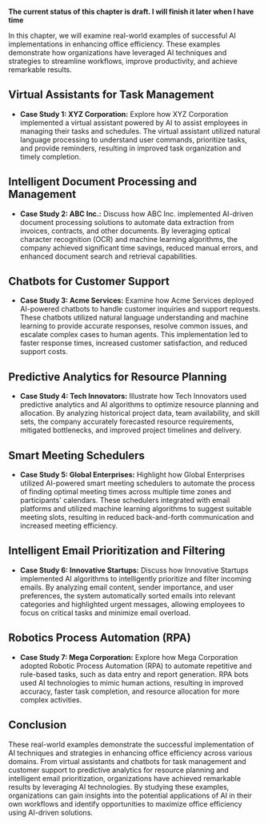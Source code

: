 **The current status of this chapter is draft. I will finish it later when I have time**

In this chapter, we will examine real-world examples of successful AI implementations in enhancing office efficiency. These examples demonstrate how organizations have leveraged AI techniques and strategies to streamline workflows, improve productivity, and achieve remarkable results.

Virtual Assistants for Task Management
--------------------------------------

* **Case Study 1: XYZ Corporation:** Explore how XYZ Corporation implemented a virtual assistant powered by AI to assist employees in managing their tasks and schedules. The virtual assistant utilized natural language processing to understand user commands, prioritize tasks, and provide reminders, resulting in improved task organization and timely completion.

Intelligent Document Processing and Management
----------------------------------------------

* **Case Study 2: ABC Inc.:** Discuss how ABC Inc. implemented AI-driven document processing solutions to automate data extraction from invoices, contracts, and other documents. By leveraging optical character recognition (OCR) and machine learning algorithms, the company achieved significant time savings, reduced manual errors, and enhanced document search and retrieval capabilities.

Chatbots for Customer Support
-----------------------------

* **Case Study 3: Acme Services:** Examine how Acme Services deployed AI-powered chatbots to handle customer inquiries and support requests. These chatbots utilized natural language understanding and machine learning to provide accurate responses, resolve common issues, and escalate complex cases to human agents. This implementation led to faster response times, increased customer satisfaction, and reduced support costs.

Predictive Analytics for Resource Planning
------------------------------------------

* **Case Study 4: Tech Innovators:** Illustrate how Tech Innovators used predictive analytics and AI algorithms to optimize resource planning and allocation. By analyzing historical project data, team availability, and skill sets, the company accurately forecasted resource requirements, mitigated bottlenecks, and improved project timelines and delivery.

Smart Meeting Schedulers
------------------------

* **Case Study 5: Global Enterprises:** Highlight how Global Enterprises utilized AI-powered smart meeting schedulers to automate the process of finding optimal meeting times across multiple time zones and participants' calendars. These schedulers integrated with email platforms and utilized machine learning algorithms to suggest suitable meeting slots, resulting in reduced back-and-forth communication and increased meeting efficiency.

Intelligent Email Prioritization and Filtering
----------------------------------------------

* **Case Study 6: Innovative Startups:** Discuss how Innovative Startups implemented AI algorithms to intelligently prioritize and filter incoming emails. By analyzing email content, sender importance, and user preferences, the system automatically sorted emails into relevant categories and highlighted urgent messages, allowing employees to focus on critical tasks and minimize email overload.

Robotics Process Automation (RPA)
---------------------------------

* **Case Study 7: Mega Corporation:** Explore how Mega Corporation adopted Robotic Process Automation (RPA) to automate repetitive and rule-based tasks, such as data entry and report generation. RPA bots used AI technologies to mimic human actions, resulting in improved accuracy, faster task completion, and resource allocation for more complex activities.

Conclusion
----------

These real-world examples demonstrate the successful implementation of AI techniques and strategies in enhancing office efficiency across various domains. From virtual assistants and chatbots for task management and customer support to predictive analytics for resource planning and intelligent email prioritization, organizations have achieved remarkable results by leveraging AI technologies. By studying these examples, organizations can gain insights into the potential applications of AI in their own workflows and identify opportunities to maximize office efficiency using AI-driven solutions.
